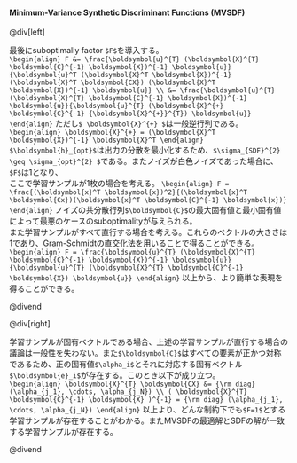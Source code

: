 #### Minimum-Variance Synthetic Discriminant Functions (MVSDF)

@div[left]

最後にsuboptimally factor `$F$`を導入する。<br>
`\begin{align} F &= \frac{\boldsymbol{u}^{T} (\boldsymbol{X}^{T} \boldsymbol{C}^{-1} \boldsymbol{X})^{-1} \boldsymbol{u}}{\boldsymbol{u}^T (\boldsymbol{X}^T \boldsymbol{X})^{-1} (\boldsymbol{X}^T \boldsymbol{CX}) (\boldsymbol{X}^T \boldsymbol{X})^{-1} \boldsymbol{u}} \\ &= \frac{\boldsymbol{u}^{T} (\boldsymbol{X}^{T} \boldsymbol{C}^{-1} \boldsymbol{X})^{-1} \boldsymbol{u}}{\boldsymbol{u}^{T} (\boldsymbol{X}^{+} \boldsymbol{C}^{-1} {\boldsymbol{X}^{+}}^{T}) \boldsymbol{u}} \end{align}`
ただし`$ \boldsymbol{X}^{+} $`は一般逆行列である。<br>
`\begin{align} \boldsymbol{X}^{+} = (\boldsymbol{X}^T \boldsymbol{X})^{-1} \boldsymbol{X}^T \end{align}`
`$\boldsymbol{h}_{opt}$`は出力の分散を最小化するため、`$\sigma_{SDF}^{2} \geq \sigma_{opt}^{2} $`である。またノイズが白色ノイズであった場合に、`$F$`は1となり、<br>
ここで学習サンプルが1枚の場合を考える。
`\begin{align} F = \frac{(\boldsymbol{x}^T \boldsymbol{x})^2}{(\boldsymbol{x}^T \boldsymbol{Cx})(\boldsymbol{x}^T \boldsymbol{C}^{-1} \boldsymbol{x})} \end{align}`
ノイズの共分散行列`$\boldsymbol{C}$`の最大固有値と最小固有値によって最悪のケースのsuboptimalityが与えられる。<br>
また学習サンプルがすべて直行する場合を考える。これらのベクトルの大きさは1であり、Gram-Schmidtの直交化法を用いることで得ることができる。<br>
`\begin{align} F = \frac{\boldsymbol{u}^{T} (\boldsymbol{X}^{T} \boldsymbol{C}^{-1} \boldsymbol{X})^{-1} \boldsymbol{u}}{\boldsymbol{u}^{T} (\boldsymbol{X}^{T} \boldsymbol{C}^{-1} \boldsymbol{X}) \boldsymbol{u}} \end{align}`
以上から、より簡単な表現を得ることができる。

@divend

@div[right]

学習サンプルが固有ベクトルである場合、上述の学習サンプルが直行する場合の議論は一般性を失わない。また`$\boldsymbol{C}$`はすべての要素が正かつ対称であるため、正の固有値`$\alpha_i$`とそれに対応する固有ベクトル`$\boldsymbol{e}_i$`が存在する。このとき以下が成り立つ。<br>
`\begin{align} \boldsymbol{X}^{T} \boldsymbol{CX} &= {\rm diag} (\alpha_{j_1}, \cdots, \alpha_{j_N}) \\ ( \boldsymbol{X}^{T} \boldsymbol{C}^{-1} \boldsymbol{X} )^{-1} = {\rm diag} (\alpha_{j_1}, \cdots, \alpha_{j_N}) \end{align}`
以上より、どんな制約下でも`$F=1$`とする学習サンプルが存在することがわかる。またMVSDFの最適解とSDFの解が一致する学習サンプルが存在する。

@divend
